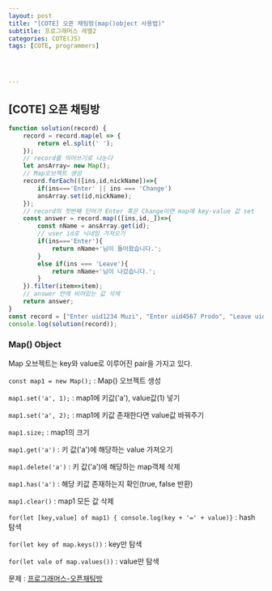 ```yaml
---
layout: post
title: "[COTE] 오픈 채팅방(map()object 사용법)"
subtitle: 프로그래머스 레벨2
categories: COTE(JS)
tags: [COTE, programmers]




---
```




## [COTE] 오픈 채팅방

```javascript
function solution(record) {
    record = record.map(el => {
        return el.split(' ');
    });
    // record를 띄어쓰기로 나눈다
    let ansArray= new Map();
    // Map오브젝트 생성
    record.forEach(([ins,id,nickName])=>{
        if(ins==='Enter' || ins === 'Change')
        ansArray.set(id,nickName);
    });
    // record의 첫번째 단어가 Enter 혹은 Change이면 map에 key-value 값 set
    const answer = record.map(([ins,id,_])=>{
        const nName = ansArray.get(id);
        // user id로 닉네임 가져오기
        if(ins==='Enter'){
            return nName+'님이 들어왔습니다.';
        }
        else if(ins === 'Leave'){
            return nName+'님이 나갔습니다.';
        }
    }).filter(item=>item);
    // answer 안에 비어있는 값 삭제
    return answer;
}
const record = ["Enter uid1234 Muzi", "Enter uid4567 Prodo", "Leave uid1234", "Enter uid1234 Prodo", "Change uid4567 Ryan"];
console.log(solution(record));
```

### Map() Object

Map 오브젝트는 key와 value로 이루어진 pair을 가지고 있다.

`const map1 = new Map();` : Map() 오브젝트 생성

`map1.set('a', 1);` : map1에 키값('a'), value값(1) 넣기

`map1.set('a', 2);` : map1에 키값 존재한다면 value값 바꿔주기

`map1.size;` : map1의 크기

`map1.get('a')` : 키 값('a')에 해당하는 value 가져오기

`map1.delete('a')` : 키 값('a')에 해당하는 map객체 삭제

`map1.has('a')` : 해당 키값 존재하는지 확인(true, false 반환)

`map1.clear()` : map1 모든 값 삭제

`for(let [key,value] of map1) { console.log(key + '=' + value)}` : hash 탐색

`for(let key of map.keys())` : key만 탐색

`for(let vale of map.values())` : value만 탐색

문제 : [프로그래머스-오픈채팅방](https://programmers.co.kr/learn/courses/30/lessons/42888)
